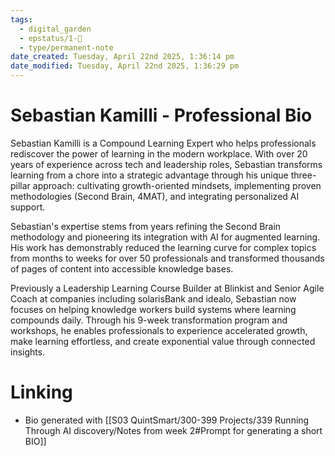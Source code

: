 ```yaml
---
tags:
  - digital_garden
  - epstatus/1-🌱
  - type/permanent-note
date_created: Tuesday, April 22nd 2025, 1:36:14 pm
date_modified: Tuesday, April 22nd 2025, 1:36:29 pm
---
```

# Sebastian Kamilli - Professional Bio

Sebastian Kamilli is a Compound Learning Expert who helps professionals rediscover the power of learning in the modern workplace. With over 20 years of experience across tech and leadership roles, Sebastian transforms learning from a chore into a strategic advantage through his unique three-pillar approach: cultivating growth-oriented mindsets, implementing proven methodologies (Second Brain, 4MAT), and integrating personalized AI support.

Sebastian's expertise stems from years refining the Second Brain methodology and pioneering its integration with AI for augmented learning. His work has demonstrably reduced the learning curve for complex topics from months to weeks for over 50 professionals and transformed thousands of pages of content into accessible knowledge bases.

Previously a Leadership Learning Course Builder at Blinkist and Senior Agile Coach at companies including solarisBank and idealo, Sebastian now focuses on helping knowledge workers build systems where learning compounds daily. Through his 9-week transformation program and workshops, he enables professionals to experience accelerated growth, make learning effortless, and create exponential value through connected insights.


# Linking
- Bio generated with [[S03 QuintSmart/300-399 Projects/339 Running Through AI discovery/Notes from week 2#Prompt for generating a short BIO]]